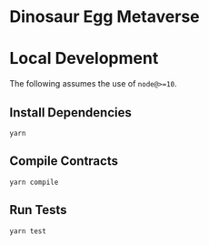 # Dinosaur Egg Metaverse

# Local Development

The following assumes the use of `node@>=10`.

## Install Dependencies

`yarn`

## Compile Contracts

`yarn compile`

## Run Tests

`yarn test`
